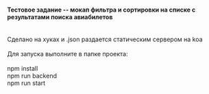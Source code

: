 #### Тестовое задание -- мокап фильтра и сортировки на списке с результатами поиска авиабилетов
\
Сделано на хуках и .json раздается статическим сервером на koa
\
\
Для запуска выполните в папке проекта:
\
\
npm install
\
npm run backend
\
npm run start